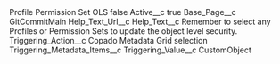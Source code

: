 <?xml version="1.0" encoding="UTF-8"?>
<CustomMetadata xmlns="http://soap.sforce.com/2006/04/metadata" xmlns:xsi="http://www.w3.org/2001/XMLSchema-instance" xmlns:xsd="http://www.w3.org/2001/XMLSchema">
    <label>Profile Permission Set OLS</label>
    <protected>false</protected>
    <values>
        <field>Active__c</field>
        <value xsi:type="xsd:boolean">true</value>
    </values>
    <values>
        <field>Base_Page__c</field>
        <value xsi:type="xsd:string">GitCommitMain</value>
    </values>
    <values>
        <field>Help_Text_Url__c</field>
        <value xsi:nil="true"/>
    </values>
    <values>
        <field>Help_Text__c</field>
        <value xsi:type="xsd:string">Remember to select any Profiles or Permission Sets to update the object level security.</value>
    </values>
    <values>
        <field>Triggering_Action__c</field>
        <value xsi:type="xsd:string">Copado Metadata Grid selection</value>
    </values>
    <values>
        <field>Triggering_Metadata_Items__c</field>
        <value xsi:nil="true"/>
    </values>
    <values>
        <field>Triggering_Value__c</field>
        <value xsi:type="xsd:string">CustomObject</value>
    </values>
</CustomMetadata>
